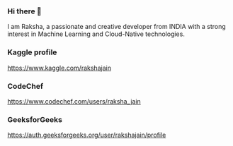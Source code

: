 ### Hi there 👋
I am Raksha, a passionate and creative developer from INDIA with a strong interest in Machine Learning and Cloud-Native technologies.

### Kaggle profile 
https://www.kaggle.com/rakshajain

### CodeChef
https://www.codechef.com/users/raksha_jain

### GeeksforGeeks
https://auth.geeksforgeeks.org/user/rakshajain/profile
